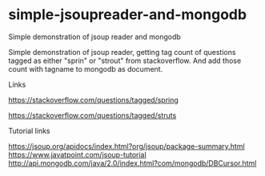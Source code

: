 # simple-jsoupreader-and-mongodb

Simple demonstration of jsoup reader and mongodb



Simple demonstration of jsoup reader, getting tag count of questions tagged as either "sprin" or "strout" from stackoverflow.
And add those count with tagname to mongodb as document. 

Links 

https://stackoverflow.com/questions/tagged/spring 

https://stackoverflow.com/questions/tagged/struts

Tutorial links

https://jsoup.org/apidocs/index.html?org/jsoup/package-summary.html 
https://www.javatpoint.com/jsoup-tutorial 
http://api.mongodb.com/java/2.0/index.html?com/mongodb/DBCursor.html
